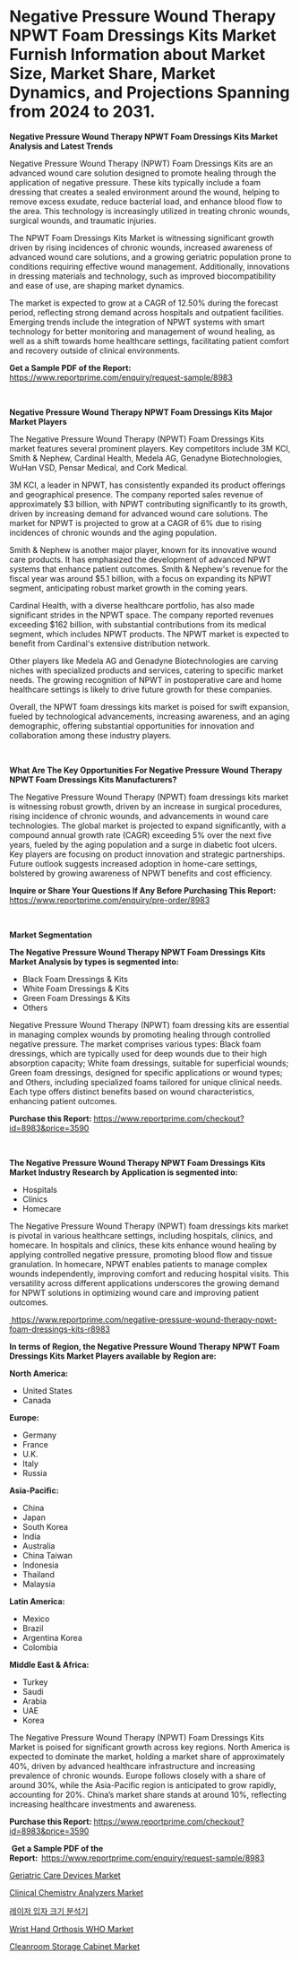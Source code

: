 <p><h1>Negative Pressure Wound Therapy NPWT Foam Dressings Kits Market Furnish Information about Market Size, Market Share, Market Dynamics, and Projections Spanning from 2024 to 2031.</h1></p><p><strong>Negative Pressure Wound Therapy NPWT Foam Dressings Kits Market Analysis and Latest Trends</strong></p>
<p><p>Negative Pressure Wound Therapy (NPWT) Foam Dressings Kits are an advanced wound care solution designed to promote healing through the application of negative pressure. These kits typically include a foam dressing that creates a sealed environment around the wound, helping to remove excess exudate, reduce bacterial load, and enhance blood flow to the area. This technology is increasingly utilized in treating chronic wounds, surgical wounds, and traumatic injuries.</p><p>The NPWT Foam Dressings Kits Market is witnessing significant growth driven by rising incidences of chronic wounds, increased awareness of advanced wound care solutions, and a growing geriatric population prone to conditions requiring effective wound management. Additionally, innovations in dressing materials and technology, such as improved biocompatibility and ease of use, are shaping market dynamics.</p><p>The market is expected to grow at a CAGR of 12.50% during the forecast period, reflecting strong demand across hospitals and outpatient facilities. Emerging trends include the integration of NPWT systems with smart technology for better monitoring and management of wound healing, as well as a shift towards home healthcare settings, facilitating patient comfort and recovery outside of clinical environments.</p></p>
<p><strong>Get a Sample PDF of the Report:&nbsp;</strong> <a href="https://www.reportprime.com/enquiry/request-sample/8983">https://www.reportprime.com/enquiry/request-sample/8983</a></p>
<p>&nbsp;</p>
<p><strong>Negative Pressure Wound Therapy NPWT Foam Dressings Kits Major Market Players</strong></p>
<p><p>The Negative Pressure Wound Therapy (NPWT) Foam Dressings Kits market features several prominent players. Key competitors include 3M KCI, Smith & Nephew, Cardinal Health, Medela AG, Genadyne Biotechnologies, WuHan VSD, Pensar Medical, and Cork Medical. </p><p>3M KCI, a leader in NPWT, has consistently expanded its product offerings and geographical presence. The company reported sales revenue of approximately $3 billion, with NPWT contributing significantly to its growth, driven by increasing demand for advanced wound care solutions. The market for NPWT is projected to grow at a CAGR of 6% due to rising incidences of chronic wounds and the aging population.</p><p>Smith & Nephew is another major player, known for its innovative wound care products. It has emphasized the development of advanced NPWT systems that enhance patient outcomes. Smith & Nephew's revenue for the fiscal year was around $5.1 billion, with a focus on expanding its NPWT segment, anticipating robust market growth in the coming years.</p><p>Cardinal Health, with a diverse healthcare portfolio, has also made significant strides in the NPWT space. The company reported revenues exceeding $162 billion, with substantial contributions from its medical segment, which includes NPWT products. The NPWT market is expected to benefit from Cardinal's extensive distribution network.</p><p>Other players like Medela AG and Genadyne Biotechnologies are carving niches with specialized products and services, catering to specific market needs. The growing recognition of NPWT in postoperative care and home healthcare settings is likely to drive future growth for these companies.</p><p>Overall, the NPWT foam dressings kits market is poised for swift expansion, fueled by technological advancements, increasing awareness, and an aging demographic, offering substantial opportunities for innovation and collaboration among these industry players.</p></p>
<p>&nbsp;</p>
<p><strong>What Are The Key Opportunities For Negative Pressure Wound Therapy NPWT Foam Dressings Kits Manufacturers?</strong></p>
<p><p>The Negative Pressure Wound Therapy (NPWT) foam dressings kits market is witnessing robust growth, driven by an increase in surgical procedures, rising incidence of chronic wounds, and advancements in wound care technologies. The global market is projected to expand significantly, with a compound annual growth rate (CAGR) exceeding 5% over the next five years, fueled by the aging population and a surge in diabetic foot ulcers. Key players are focusing on product innovation and strategic partnerships. Future outlook suggests increased adoption in home-care settings, bolstered by growing awareness of NPWT benefits and cost efficiency.</p></p>
<p><strong>Inquire or Share Your Questions If Any Before Purchasing This Report:</strong> <a href="https://www.reportprime.com/enquiry/pre-order/8983">https://www.reportprime.com/enquiry/pre-order/8983</a></p>
<p>&nbsp;</p>
<p><strong>Market Segmentation</strong></p>
<p><strong>The Negative Pressure Wound Therapy NPWT Foam Dressings Kits Market Analysis by types is segmented into:</strong></p>
<p><ul><li>Black Foam Dressings & Kits</li><li>White Foam Dressings & Kits</li><li>Green Foam Dressings & Kits</li><li>Others</li></ul></p>
<p><p>Negative Pressure Wound Therapy (NPWT) foam dressing kits are essential in managing complex wounds by promoting healing through controlled negative pressure. The market comprises various types: Black foam dressings, which are typically used for deep wounds due to their high absorption capacity; White foam dressings, suitable for superficial wounds; Green foam dressings, designed for specific applications or wound types; and Others, including specialized foams tailored for unique clinical needs. Each type offers distinct benefits based on wound characteristics, enhancing patient outcomes.</p></p>
<p><strong>Purchase this Report:&nbsp;</strong><a href="https://www.reportprime.com/checkout?id=8983&price=3590">https://www.reportprime.com/checkout?id=8983&price=3590</a></p>
<p>&nbsp;</p>
<p><strong>The Negative Pressure Wound Therapy NPWT Foam Dressings Kits Market Industry Research by Application is segmented into:</strong></p>
<p><ul><li>Hospitals</li><li>Clinics</li><li>Homecare</li></ul></p>
<p><p>The Negative Pressure Wound Therapy (NPWT) foam dressings kits market is pivotal in various healthcare settings, including hospitals, clinics, and homecare. In hospitals and clinics, these kits enhance wound healing by applying controlled negative pressure, promoting blood flow and tissue granulation. In homecare, NPWT enables patients to manage complex wounds independently, improving comfort and reducing hospital visits. This versatility across different applications underscores the growing demand for NPWT solutions in optimizing wound care and improving patient outcomes.</p></p>
<p><a href="https://www.reportprime.com/negative-pressure-wound-therapy-npwt-foam-dressings-kits-r8983">&nbsp;https://www.reportprime.com/negative-pressure-wound-therapy-npwt-foam-dressings-kits-r8983</a></p>
<p><strong>In terms of Region, the Negative Pressure Wound Therapy NPWT Foam Dressings Kits Market Players available by Region are:</strong></p>
<p>
    <p> <strong> North America: </strong>
        <ul>
            <li>United States</li>
            <li>Canada</li>
        </ul>
        </p> 
    <p> <strong> Europe: </strong>
        <ul>
            <li>Germany</li>
            <li>France</li>
            <li>U.K.</li>
            <li>Italy</li>
            <li>Russia</li>
        </ul>
        </p> 
    <p> <strong> Asia-Pacific: </strong>
        <ul>
            <li>China</li>
            <li>Japan</li>
            <li>South Korea</li>
            <li>India</li>
            <li>Australia</li>
            <li>China Taiwan</li>
            <li>Indonesia</li>
            <li>Thailand</li>
            <li>Malaysia</li>
        </ul>
        </p> 
    <p> <strong> Latin America: </strong>
        <ul>
            <li>Mexico</li>
            <li>Brazil</li>
            <li>Argentina Korea</li>
            <li>Colombia</li>
        </ul>
        </p> 
    <p> <strong> Middle East & Africa: </strong>
        <ul>
            <li>Turkey</li>
            <li>Saudi</li>
            <li>Arabia</li>
            <li>UAE</li>
            <li>Korea</li>
        </ul>
    </p>
    </p>
<p><p>The Negative Pressure Wound Therapy (NPWT) Foam Dressings Kits Market is poised for significant growth across key regions. North America is expected to dominate the market, holding a market share of approximately 40%, driven by advanced healthcare infrastructure and increasing prevalence of chronic wounds. Europe follows closely with a share of around 30%, while the Asia-Pacific region is anticipated to grow rapidly, accounting for 20%. China’s market share stands at around 10%, reflecting increasing healthcare investments and awareness.</p></p>
<p><strong>Purchase this Report: </strong><a href="https://www.reportprime.com/checkout?id=8983&price=3590">https://www.reportprime.com/checkout?id=8983&price=3590</a></p>
<p>&nbsp;<strong>Get a Sample PDF of the Report:&nbsp;&nbsp;</strong><a href="https://www.reportprime.com/enquiry/request-sample/8983">https://www.reportprime.com/enquiry/request-sample/8983</a></p>
<p><strong></strong></p>
<p><p><a href="https://issuu.com/reportprime-2/docs/geriatric-care-devices-market-size-_0ee64ee5f8484b">Geriatric Care Devices Market</a></p><p><a href="https://www.linkedin.com/pulse/what-driving-global-clinical-chemistry-analyzers-market-wj7df?trackingId=vEGJVVI4QxmrdXTSUBVYxw%3D%3D">Clinical Chemistry Analyzers Market</a></p><p><a href="https://medium.com/@rudyswaniafgwski56664/laser-particle-size-analyzers-market-%EC%9D%98-%EA%B8%80%EB%A1%9C%EB%B2%8C-%EC%8B%9C%EC%9E%A5-%EA%B0%9C%EC%9A%94%EB%8A%94-%EC%A0%84-%EC%84%B8%EA%B3%84-%EB%B0%8F-%EC%A3%BC%EC%9A%94-%EC%8B%9C%EC%9E%A5%EC%9D%98-%EC%82%B0%EC%97%85%EC%97%90-%EC%98%81%ED%96%A5%EC%9D%84-%EB%AF%B8%EC%B9%98%EB%8A%94-%EC%A3%BC%EC%9A%94-%ED%8A%B8%EB%A0%8C%EB%93%9C%EC%97%90-%EB%8C%80%ED%95%9C-%EB%8F%85%ED%8A%B9%ED%95%9C-%EA%B4%80%EC%A0%90%EC%9D%84-5cf4527a83a0">레이저 입자 크기 분석기</a></p><p><a href="https://github.com/YashRP12/Market-Research-Report-List-6/blob/main/wrist-hand-orthosis-who-market.md">Wrist Hand Orthosis WHO Market</a></p><p><a href="https://www.linkedin.com/pulse/cleanroom-storage-cabinet-market-global-insights-regional-analysis-kykjf?trackingId=VRCB7JqrRgqwlf7DAfO3Rg%3D%3D">Cleanroom Storage Cabinet Market</a></p></p>